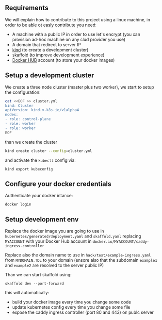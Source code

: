 ## Requirements

We will explain how to contribute to this project using a linux machine, in order to be able ot easly contribute you need:

 - A machine with a public IP in order to use let's encrypt (you can provision ad-hoc machine on any clud provider you use)
 - A domain that redirect to server IP
 - [kind](https://github.com/kubernetes-sigs/kind) (to create a development cluster)
 - [skaffold](https://skaffold.dev/) (to improve development experience)
 - [Docker HUB](https://hub.docker.com) account (to store your docker images)

## Setup a development cluster

We create a three node cluster (master plus two worker), we start to setup the configuration:

```bash
cat <<EOF >> cluster.yml
kind: Cluster
apiVersion: kind.x-k8s.io/v1alpha4
nodes:
- role: control-plane
- role: worker
- role: worker
EOF
```
than we create the cluster
```bash
kind create cluster --config=cluster.yml
```
and activate the `kubectl` config via:
```
kind export kubeconfig
```

## Configure your docker credentials

Authenticate your docker intance:
```
docker login
```

## Setup development env

Replace the docker image you are going to use in `kubernetes/generated/deployment.yaml` and `skaffold.yaml` replacing `MYACCOUNT` with your Docker Hub account in `docker.io/MYACCOUNT/caddy-ingress-controller`

Replace also the domain name to use in `hack/test/example-ingress.yaml` from `MYDOMAIN.TDL` to your domain (ensore also that the subdomain `example1` and `example2` are resolved to the server public IP)

Than we can start skaffold using:
```
skaffold dev --port-forward
```
this will automatically:
 - build your docker image every time you change some code
 - update kubernetes config every time you change some file
 - expose the caddy ingress controller (port 80 and 443) on publc server
